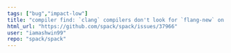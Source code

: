 ```yaml
---
tags: ["bug","impact-low"]
title: "compiler find: `clang` compilers don't look for `flang-new` on Fedora"
html_url: "https://github.com/spack/spack/issues/37966"
user: "iamashwin99"
repo: "spack/spack"
---
```


